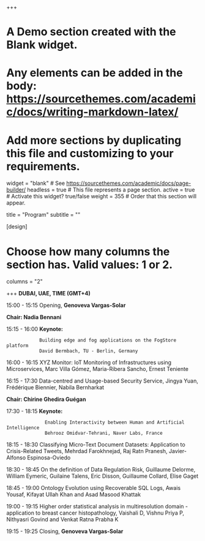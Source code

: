 +++
# A Demo section created with the Blank widget.
# Any elements can be added in the body: https://sourcethemes.com/academic/docs/writing-markdown-latex/
# Add more sections by duplicating this file and customizing to your requirements.

widget = "blank"  # See https://sourcethemes.com/academic/docs/page-builder/
headless = true  # This file represents a page section.
active = true  # Activate this widget? true/false
weight = 355  # Order that this section will appear.

title = "Program"
subtitle = ""

[design]
  # Choose how many columns the section has. Valid values: 1 or 2.
  columns = "2"

+++
**DUBAI, UAE, TIME (GMT+4)**

15:00 - 15:15 	Opening,  **Genoveva Vargas-Solar**

**Chair: Nadia Bennani**

15:15 - 16:00 	**Keynote:** 

                Building edge and fog applications on the FogStore platform
                David Bermbach, TU - Berlin, Germany

16:00 - 16:15 	XYZ Monitor: IoT Monitoring of Infrastructures using Microservices, Marc Villa Gómez, Maria-Ribera Sancho, Ernest Teniente 

16:15 - 17:30	Data-centred and Usage-based Security Service, Jingya Yuan, Frédérique Biennier, Nabila Bernharkat

**Chair: Chirine Ghedira Guégan**

17:30 - 18:15	   **Keynote:**

                  Enabling Interactivity between Human and Artificial Intelligence
                  Behrooz Omidvar-Tehrani, Naver Labs, France

18:15 - 18:30 	Classifying Micro-Text Document Datasets: Application to Crisis-Related Tweets, Mehrdad Farokhnejad, Raj Ratn Pranesh, Javier-Alfonso Espinosa-Oviedo

18:30 - 18:45	On the definition of Data Regulation Risk, Guillaume Delorme, William Eymeric, Guilaine Talens, Eric Disson, Guillaume Collard, Elise Gaget

18:45 - 19:00 Ontology Evolution using Recoverable SQL Logs, Awais Yousaf, Kifayat Ullah Khan and Asad Masood Khattak

19:00 - 19:15	Higher order statistical analysis in multiresolution domain -application to breast cancer histopathology, Vaishali D, Vishnu Priya P, Nithyasri Govind and Venkat Ratna Prabha K

19:15 - 19:25 Closing, **Genoveva Vargas-Solar**

